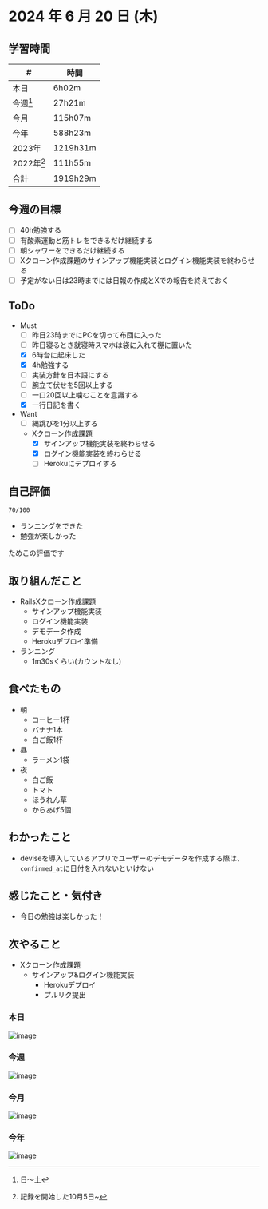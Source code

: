 # 2024 年 6 月 20 日 (木)

## 学習時間
| #          | 時間     |
| ---------- | -------- |
| 本日       | 6h02m    |
| 今週[^1]   | 27h21m   |
| 今月       | 115h07m  |
| 今年       | 588h23m  |
| 2023年     | 1219h31m |
| 2022年[^2] | 111h55m  |
| 合計       | 1919h29m |

## 今週の目標
- [ ] 40h勉強する
- [ ] 有酸素運動と筋トレをできるだけ継続する
- [ ] 朝シャワーをできるだけ継続する
- [ ] Xクローン作成課題のサインアップ機能実装とログイン機能実装を終わらせる
- [ ] 予定がない日は23時までには日報の作成とXでの報告を終えておく

## ToDo
- Must
  - [ ] 昨日23時までにPCを切って布団に入った
  - [ ] 昨日寝るとき就寝時スマホは袋に入れて棚に置いた
  - [x] 6時台に起床した
  - [x] 4h勉強する
  - [ ] 実装方針を日本語にする
  - [ ] 腕立て伏せを5回以上する
  - [ ] 一口20回以上噛むことを意識する
  - [x] 一行日記を書く
- Want
  - [ ] 縄跳びを1分以上する
  - Xクローン作成課題
    - [x] サインアップ機能実装を終わらせる
    - [x] ログイン機能実装を終わらせる
    - [ ] Herokuにデプロイする

## 自己評価
```
70/100
```
- ランニングをできた
- 勉強が楽しかった

ためこの評価です

## 取り組んだこと
- RailsXクローン作成課題
  - サインアップ機能実装
  - ログイン機能実装
  - デモデータ作成
  - Herokuデプロイ準備
- ランニング
  - 1m30sくらい(カウントなし)

## 食べたもの
- 朝
  - コーヒー1杯
  - バナナ1本
  - 白ご飯1杯
- 昼
  - ラーメン1袋
- 夜
  - 白ご飯
  - トマト
  - ほうれん草
  - からあげ5個

## わかったこと
- deviseを導入しているアプリでユーザーのデモデータを作成する際は、`confirmed_at`に日付を入れないといけない

## 感じたこと・気付き
- 今日の勉強は楽しかった！

## 次やること
- Xクローン作成課題
  - サインアップ&ログイン機能実装
    - Herokuデプロイ
    - プルリク提出

### 本日
![image](https://github.com/nil-ramuda/daily_report/assets/94735931/8b6b07a2-57d4-489d-a03d-41982e610fec)

### 今週
![image](https://github.com/nil-ramuda/daily_report/assets/94735931/ef8794ff-45fb-4e40-bc0e-db6160bb5ca9)

### 今月
![image](https://github.com/nil-ramuda/daily_report/assets/94735931/12e2aef0-baa9-4792-9d3b-cc1964c7f527)

### 今年
![image](https://github.com/nil-ramuda/daily_report/assets/94735931/a7954d60-3852-41b6-9f19-dd5343adba24)


[^1]: 日〜土
[^2]: 記録を開始した10月5日~
